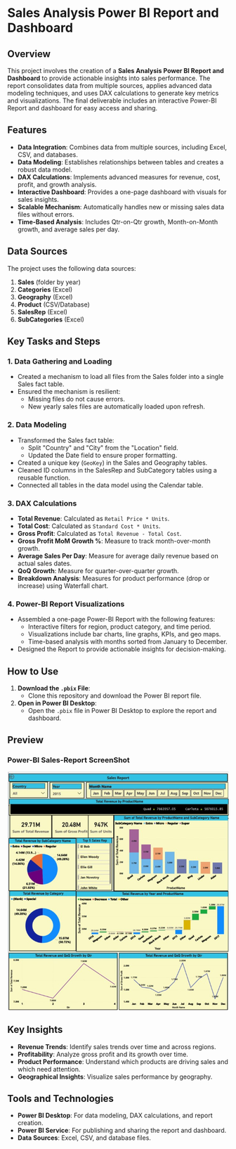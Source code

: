 # Sales Analysis Power BI Report and Dashboard

## Overview
This project involves the creation of a **Sales Analysis Power BI Report and Dashboard** to provide actionable insights into sales performance. The report consolidates data from multiple sources, applies advanced data modeling techniques, and uses DAX calculations to generate key metrics and visualizations. The final deliverable includes an interactive Power-BI Report and dashboard for easy access and sharing.

## Features
- **Data Integration**: Combines data from multiple sources, including Excel, CSV, and databases.
- **Data Modeling**: Establishes relationships between tables and creates a robust data model.
- **DAX Calculations**: Implements advanced measures for revenue, cost, profit, and growth analysis.
- **Interactive Dashboard**: Provides a one-page dashboard with visuals for sales insights.
- **Scalable Mechanism**: Automatically handles new or missing sales data files without errors.
- **Time-Based Analysis**: Includes Qtr-on-Qtr growth, Month-on-Month growth, and average sales per day.

## Data Sources
The project uses the following data sources:
1. **Sales** (folder by year)
2. **Categories** (Excel)
3. **Geography** (Excel)
4. **Product** (CSV/Database)
5. **SalesRep** (Excel)
6. **SubCategories** (Excel)

## Key Tasks and Steps

### 1. Data Gathering and Loading
- Created a mechanism to load all files from the Sales folder into a single Sales fact table.
- Ensured the mechanism is resilient:
  - Missing files do not cause errors.
  - New yearly sales files are automatically loaded upon refresh.

### 2. Data Modeling
- Transformed the Sales fact table:
  - Split "Country" and "City" from the "Location" field.
  - Updated the Date field to ensure proper formatting.
- Created a unique key (`GeoKey`) in the Sales and Geography tables.
- Cleaned ID columns in the SalesRep and SubCategory tables using a reusable function.
- Connected all tables in the data model using the Calendar table.

### 3. DAX Calculations
- **Total Revenue**: Calculated as `Retail Price * Units`.
- **Total Cost**: Calculated as `Standard Cost * Units`.
- **Gross Profit**: Calculated as `Total Revenue - Total Cost`.
- **Gross Profit MoM Growth %**: Measure to track month-over-month growth.
- **Average Sales Per Day**: Measure for average daily revenue based on actual sales dates.
- **QoQ Growth**: Measure for quarter-over-quarter growth.
- **Breakdown Analysis**: Measures for product performance (drop or increase) using Waterfall chart. 

### 4. Power-BI Report Visualizations
- Assembled a one-page Power-BI Report with the following features:
  - Interactive filters for region, product category, and time period.
  - Visualizations include bar charts, line graphs, KPIs, and geo maps.
  - Time-based analysis with months sorted from January to December.
- Designed the Report to provide actionable insights for decision-making.

## How to Use
1. **Download the `.pbix` File**:
   - Clone this repository and download the Power BI report file.
2. **Open in Power BI Desktop**:
   - Open the `.pbix` file in Power BI Desktop to explore the report and dashboard.

## Preview
### Power-BI Sales-Report ScreenShot
![Sales Report Screenshot](sales_report.png)

## Key Insights
- **Revenue Trends**: Identify sales trends over time and across regions.
- **Profitability**: Analyze gross profit and its growth over time.
- **Product Performance**: Understand which products are driving sales and which need attention.
- **Geographical Insights**: Visualize sales performance by geography.

## Tools and Technologies
- **Power BI Desktop**: For data modeling, DAX calculations, and report creation.
- **Power BI Service**: For publishing and sharing the report and dashboard.
- **Data Sources**: Excel, CSV, and database files.
